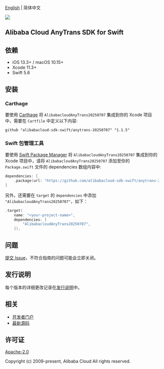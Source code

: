 [English](README.md) | 简体中文

![](https://aliyunsdk-pages.alicdn.com/icons/AlibabaCloud.svg)

## Alibaba Cloud AnyTrans SDK for Swift

## 依赖

- iOS 13.3+ / macOS 10.15+
- Xcode 11.3+
- Swift 5.6

## 安装

### Carthage

要使用 [Carthage](https://github.com/Carthage/Carthage) 将 `AlibabacloudAnyTrans20250707` 集成到你的 Xcode 项目中，需要在 `Cartfile` 中定义以下内容:

```ogdl
github "alibabacloud-sdk-swift/anytrans-20250707" "1.1.5"
```

### Swift 包管理工具

要使用 [Swift Package Manager](https://swift.org/package-manager/) 将 `AlibabacloudAnyTrans20250707` 集成到你的 Xcode 项目中，请将 `AlibabacloudAnyTrans20250707` 添加至你的 `Package.swift` 文件的 dependencies 数组内容中:

```swift
dependencies: [
    .package(url: "https://github.com/alibabacloud-sdk-swift/anytrans-20250707.git", from: "1.1.5")
]
```

另外，还需要在 `target` 的 `dependencies` 中添加 `"AlibabacloudAnyTrans20250707"`，如下：

```swift
.target(
    name: "<your-project-name>",
    dependencies: [
        "AlibabacloudAnyTrans20250707",
    ]),
```

## 问题

[提交 Issue](https://github.com/alibabacloud-sdk-swift/anytrans-20250707/issues/new)，不符合指南的问题可能会立即关闭。

## 发行说明

每个版本的详细更改记录在[发行说明](./ChangeLog.txt)中。

## 相关

* [开发者门户](https://next.api.aliyun.com/home)
* [最新源码](https://github.com/alibabacloud-sdk-swift/anytrans-20250707)

## 许可证

[Apache-2.0](http://www.apache.org/licenses/LICENSE-2.0)

Copyright (c) 2009-present, Alibaba Cloud All rights reserved.

